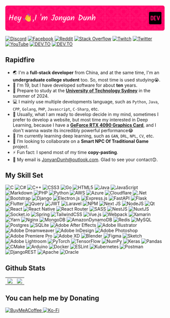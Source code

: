![Header](https://github.com/JonyanDunh/JonyanDunh/blob/main/github-header-image.png?raw=true)

<p>
  <a href="https://discord.gg/JonyanDunh#1782">
    <img src="https://img.shields.io/badge/Discord-%237289DA.svg?style=for-the-badge&amp;logo=discord&amp;logoColor=white" alt="Discord"></a>
  <a href="https://facebook.com/jonyandunh">
    <img src="https://img.shields.io/badge/Facebook-%231877F2.svg?style=for-the-badge&amp;logo=Facebook&amp;logoColor=white" alt="Facebook"></a>
  <a href="https://reddit.com/user/JonyanDunh">
    <img src="https://img.shields.io/badge/Reddit-%23FF4500.svg?style=for-the-badge&amp;logo=Reddit&amp;logoColor=white" alt="Reddit"></a>
  <a href="https://stackoverflow.com/users/19812300">
    <img src="https://img.shields.io/badge/-Stackoverflow-FE7A16?style=for-the-badge&amp;logo=stack-overflow&amp;logoColor=white" alt="Stack Overflow"></a>
  <a href="https://twitch.tv/jonyandunh">
    <img src="https://img.shields.io/badge/Twitch-%239146FF.svg?style=for-the-badge&amp;logo=Twitch&amp;logoColor=white" alt="Twitch"></a>
  <a href="https://twitter.com/jonyandunh">
    <img src="https://img.shields.io/badge/Twitter-%231DA1F2.svg?style=for-the-badge&amp;logo=Twitter&amp;logoColor=white" alt="Twitter"></a>
  <a href="https://youtube.com/@jonyandunh">
    <img src="https://img.shields.io/badge/YouTube-%23FF0000.svg?style=for-the-badge&amp;logo=YouTube&amp;logoColor=white" alt="YouTube"></a>
  <a href="https://dev.to/jonyandunh">
    <img src="https://img.shields.io/badge/dev.to-%2308090A.svg?&amp;style=for-the-badge&amp;logo=dev.to&amp;logoColor=white" alt="DEV.TO"></a>
  <a href="https://www.kaggle.com/jonyandunh">
    <img src="https://img.shields.io/badge/kaggle-%2344BAE8.svg?&amp;style=for-the-badge&amp;logo=kaggle&amp;logoColor=white" alt="DEV.TO"></a></p>

## Rapidfire  
- 🌏 I'm a **full-stack developer** from China, and at the same time, I'm an **undergraduate college student** too. So, most time is used studying😭.
- 🧒 I'm 19, but I have developed software for about **ten** years.
- 🏫 Prepare to study at the **[University of Technology Sydney](https://www.uts.edu.au/)** in the summer of 2024.   
- 💻 I mainly use multiple developments language, such as `Python`, `Java`, `CPP`, `Golang`, `PHP`, `Javascript`, `C-Sharp`, etc.
- 📝 Usually, what I am ready to develop decide in my mind, sometimes I prefer to develop a website, but most time my interested in Deep Learning, because I have a [**GeForce RTX 4090 Graphics Card**](https://www.nvidia.com/en-sg/geforce/graphics-cards/40-series/rtx-4090/), and I don't wanna waste its incredibly powerful performance😂
- 🌱 I’m currently learning deep learning, such as `GAN`, `DRL`, `NPL`, `CV`, etc. 
- 👯 I’m looking to collaborate on a **Smart NPC Of Traditional Game** project.  
- ⚡ Fun fact: I spend most of my time **copy-pasting**.    
- 💌 My email is JonyanDunh@outlook.com. Glad to see your contact😊.
 

## My Skill Set
<p>
  <img src="https://img.shields.io/badge/c-%2300599C.svg?style=for-the-badge&amp;logo=c&amp;logoColor=white" alt="C" />
  <img src="https://img.shields.io/badge/c%23-%23239120.svg?style=for-the-badge&amp;logo=c-sharp&amp;logoColor=white" alt="C#" />
  <img src="https://img.shields.io/badge/c++-%2300599C.svg?style=for-the-badge&amp;logo=c%2B%2B&amp;logoColor=white" alt="C++" />
  <img src="https://img.shields.io/badge/css3-%231572B6.svg?style=for-the-badge&amp;logo=css3&amp;logoColor=white" alt="CSS3" />
  <img src="https://img.shields.io/badge/go-%2300ADD8.svg?style=for-the-badge&amp;logo=go&amp;logoColor=white" alt="Go" />
  <img src="https://img.shields.io/badge/html5-%23E34F26.svg?style=for-the-badge&amp;logo=html5&amp;logoColor=white" alt="HTML5" />
  <img src="https://img.shields.io/badge/java-%23ED8B00.svg?style=for-the-badge&amp;logo=java&amp;logoColor=white" alt="Java" />
  <img src="https://img.shields.io/badge/javascript-%23323330.svg?style=for-the-badge&amp;logo=javascript&amp;logoColor=%23F7DF1E" alt="JavaScript" />
  <img src="https://img.shields.io/badge/markdown-%23000000.svg?style=for-the-badge&amp;logo=markdown&amp;logoColor=white" alt="Markdown" />
  <img src="https://img.shields.io/badge/php-%23777BB4.svg?style=for-the-badge&amp;logo=php&amp;logoColor=white" alt="PHP" />
  <img src="https://img.shields.io/badge/python-3670A0?style=for-the-badge&amp;logo=python&amp;logoColor=ffdd54" alt="Python" />
  <img src="https://img.shields.io/badge/AWS-%23FF9900.svg?style=for-the-badge&amp;logo=amazon-aws&amp;logoColor=white" alt="AWS" />
  <img src="https://img.shields.io/badge/azure-%230072C6.svg?style=for-the-badge&amp;logo=azure-devops&amp;logoColor=white" alt="Azure" />
  <img src="https://img.shields.io/badge/Cloudflare-F38020?style=for-the-badge&amp;logo=Cloudflare&amp;logoColor=white" alt="Cloudflare" />
  <img src="https://img.shields.io/badge/.NET-5C2D91?style=for-the-badge&amp;logo=.net&amp;logoColor=white" alt=".Net" />
  <img src="https://img.shields.io/badge/bootstrap-%23563D7C.svg?style=for-the-badge&amp;logo=bootstrap&amp;logoColor=white" alt="Bootstrap" />
  <img src="https://img.shields.io/badge/django-%23092E20.svg?style=for-the-badge&amp;logo=django&amp;logoColor=white" alt="Django" />
  <img src="https://img.shields.io/badge/Electron-191970?style=for-the-badge&amp;logo=Electron&amp;logoColor=white" alt="Electron.js" />
  <img src="https://img.shields.io/badge/express.js-%23404d59.svg?style=for-the-badge&amp;logo=express&amp;logoColor=%2361DAFB" alt="Express.js" />
  <img src="https://img.shields.io/badge/FastAPI-005571?style=for-the-badge&amp;logo=fastapi" alt="FastAPI" />
  <img src="https://img.shields.io/badge/flask-%23000.svg?style=for-the-badge&amp;logo=flask&amp;logoColor=white" alt="Flask" />
  <img src="https://img.shields.io/badge/Flutter-%2302569B.svg?style=for-the-badge&amp;logo=Flutter&amp;logoColor=white" alt="Flutter" />
  <img src="https://img.shields.io/badge/jquery-%230769AD.svg?style=for-the-badge&amp;logo=jquery&amp;logoColor=white" alt="jQuery" />
  <img src="https://img.shields.io/badge/JWT-black?style=for-the-badge&amp;logo=JSON%20web%20tokens" alt="JWT" />
  <img src="https://img.shields.io/badge/laravel-%23FF2D20.svg?style=for-the-badge&amp;logo=laravel&amp;logoColor=white" alt="Laravel" />
  <img src="https://img.shields.io/badge/NPM-%23000000.svg?style=for-the-badge&amp;logo=npm&amp;logoColor=white" alt="NPM" />
  <img src="https://img.shields.io/badge/Next-black?style=for-the-badge&amp;logo=next.js&amp;logoColor=white" alt="Next JS" />
  <img src="https://img.shields.io/badge/node.js-6DA55F?style=for-the-badge&amp;logo=node.js&amp;logoColor=white" alt="NodeJS" />
  <img src="https://img.shields.io/badge/Qt-%23217346.svg?style=for-the-badge&amp;logo=Qt&amp;logoColor=white" alt="Qt" />
  <img src="https://img.shields.io/badge/react-%2320232a.svg?style=for-the-badge&amp;logo=react&amp;logoColor=%2361DAFB" alt="React" />
  <img src="https://img.shields.io/badge/react_native-%2320232a.svg?style=for-the-badge&amp;logo=react&amp;logoColor=%2361DAFB" alt="React Native" />
  <img src="https://img.shields.io/badge/React_Router-CA4245?style=for-the-badge&amp;logo=react-router&amp;logoColor=white" alt="React Router" />
  <img src="https://img.shields.io/badge/SASS-hotpink.svg?style=for-the-badge&amp;logo=SASS&amp;logoColor=white" alt="SASS" />
  <img src="https://img.shields.io/badge/nestjs-%23E0234E.svg?style=for-the-badge&amp;logo=nestjs&amp;logoColor=white" alt="NestJS" />
  <img src="https://img.shields.io/badge/Nuxt-black?style=for-the-badge&amp;logo=nuxt.js&amp;logoColor=white" alt="NuxtJS" />
  <img src="https://img.shields.io/badge/Socket.io-black?style=for-the-badge&amp;logo=socket.io&amp;badgeColor=010101" alt="Socket.io" />
  <img src="https://img.shields.io/badge/spring-%236DB33F.svg?style=for-the-badge&amp;logo=spring&amp;logoColor=white" alt="Spring" />
  <img src="https://img.shields.io/badge/tailwindcss-%2338B2AC.svg?style=for-the-badge&amp;logo=tailwind-css&amp;logoColor=white" alt="TailwindCSS" />
  <img src="https://img.shields.io/badge/vuejs-%2335495e.svg?style=for-the-badge&amp;logo=vuedotjs&amp;logoColor=%234FC08D" alt="Vue.js" />
  <img src="https://img.shields.io/badge/webpack-%238DD6F9.svg?style=for-the-badge&amp;logo=webpack&amp;logoColor=black" alt="Webpack" />
  <img src="https://img.shields.io/badge/Xamarin-3199DC?style=for-the-badge&amp;logo=xamarin&amp;logoColor=white" alt="Xamarin" />
  <img src="https://img.shields.io/badge/yarn-%232C8EBB.svg?style=for-the-badge&amp;logo=yarn&amp;logoColor=white" alt="Yarn" />
  <img src="https://img.shields.io/badge/nginx-%23009639.svg?style=for-the-badge&amp;logo=nginx&amp;logoColor=white" alt="Nginx" />
  <img src="https://img.shields.io/badge/MongoDB-%234ea94b.svg?style=for-the-badge&amp;logo=mongodb&amp;logoColor=white" alt="MongoDB" />
  <img src="https://img.shields.io/badge/Amazon%20DynamoDB-4053D6?style=for-the-badge&amp;logo=Amazon%20DynamoDB&amp;logoColor=white" alt="AmazonDynamoDB" />
  <img src="https://img.shields.io/badge/redis-%23DD0031.svg?style=for-the-badge&amp;logo=redis&amp;logoColor=white" alt="Redis" />
  <img src="https://img.shields.io/badge/mysql-%2300f.svg?style=for-the-badge&amp;logo=mysql&amp;logoColor=white" alt="MySQL" />
  <img src="https://img.shields.io/badge/postgres-%23316192.svg?style=for-the-badge&amp;logo=postgresql&amp;logoColor=white" alt="Postgres" />
  <img src="https://img.shields.io/badge/sqlite-%2307405e.svg?style=for-the-badge&amp;logo=sqlite&amp;logoColor=white" alt="SQLite" />
  <img src="https://img.shields.io/badge/Adobe%20After%20Effects-9999FF.svg?style=for-the-badge&amp;logo=Adobe%20After%20Effects&amp;logoColor=white" alt="Adobe After Effects" />
  <img src="https://img.shields.io/badge/adobeillustrator-%23FF9A00.svg?style=for-the-badge&amp;logo=adobeillustrator&amp;logoColor=white" alt="Adobe Illustrator" />
  <img src="https://img.shields.io/badge/Adobe%20Dreamweaver-FF61F6.svg?style=for-the-badge&amp;logo=Adobe%20Dreamweaver&amp;logoColor=white" alt="Adobe Dreamweaver" />
  <img src="https://img.shields.io/badge/Adobe%20InDesign-49021F?style=for-the-badge&amp;logo=adobeindesign&amp;logoColor=white" alt="Adobe InDesign" />
  <img src="https://img.shields.io/badge/adobephotoshop-%2331A8FF.svg?style=for-the-badge&amp;logo=adobephotoshop&amp;logoColor=white" alt="Adobe Photoshop" />
  <img src="https://img.shields.io/badge/Adobe%20Premiere%20Pro-9999FF.svg?style=for-the-badge&amp;logo=Adobe%20Premiere%20Pro&amp;logoColor=white" alt="Adobe Premiere Pro" />
  <img src="https://img.shields.io/badge/Adobe%20XD-470137?style=for-the-badge&amp;logo=Adobe%20XD&amp;logoColor=#FF61F6" alt="Adobe XD" />
  <img src="https://img.shields.io/badge/blender-%23F5792A.svg?style=for-the-badge&amp;logo=blender&amp;logoColor=white" alt="Blender" />
  <img src="https://img.shields.io/badge/figma-%23F24E1E.svg?style=for-the-badge&amp;logo=figma&amp;logoColor=white" alt="Figma" />
  <img src="https://img.shields.io/badge/Sketch-FFB387?style=for-the-badge&amp;logo=sketch&amp;logoColor=black" alt="Sketch" />
  <img src="https://img.shields.io/badge/Adobe%20Lightroom-31A8FF.svg?style=for-the-badge&amp;logo=Adobe%20Lightroom&amp;logoColor=white" alt="Adobe Lightroom" />
  <img src="https://img.shields.io/badge/PyTorch-%23EE4C2C.svg?style=for-the-badge&amp;logo=PyTorch&amp;logoColor=white" alt="PyTorch" />
  <img src="https://img.shields.io/badge/TensorFlow-%23FF6F00.svg?style=for-the-badge&amp;logo=TensorFlow&amp;logoColor=white" alt="TensorFlow" />
  <img src="https://img.shields.io/badge/numpy-%23013243.svg?style=for-the-badge&amp;logo=numpy&amp;logoColor=white" alt="NumPy" />
  <img src="https://img.shields.io/badge/Keras-%23D00000.svg?style=for-the-badge&amp;logo=Keras&amp;logoColor=white" alt="Keras" />
  <img src="https://img.shields.io/badge/pandas-%23150458.svg?style=for-the-badge&amp;logo=pandas&amp;logoColor=white" alt="Pandas" />
  <img src="https://img.shields.io/badge/CMake-%23008FBA.svg?style=for-the-badge&amp;logo=cmake&amp;logoColor=white" alt="CMake" />
  <img src="https://img.shields.io/badge/-Arduino-00979D?style=for-the-badge&amp;logo=Arduino&amp;logoColor=white" alt="Arduino" />
  <img src="https://img.shields.io/badge/docker-%230db7ed.svg?style=for-the-badge&amp;logo=docker&amp;logoColor=white" alt="Docker" />
  <img src="https://img.shields.io/badge/ESLint-4B3263?style=for-the-badge&amp;logo=eslint&amp;logoColor=white" alt="ESLint" />
  <img src="https://img.shields.io/badge/kubernetes-%23326ce5.svg?style=for-the-badge&amp;logo=kubernetes&amp;logoColor=white" alt="Kubernetes" />
  <img src="https://img.shields.io/badge/Postman-FF6C37?style=for-the-badge&amp;logo=postman&amp;logoColor=white" alt="Postman" />
  <img src="https://img.shields.io/badge/DJANGO-REST-ff1709?style=for-the-badge&amp;logo=django&amp;logoColor=white&amp;color=ff1709&amp;labelColor=gray" alt="DjangoREST" />
  <img src="https://img.shields.io/badge/apache-%23D42029.svg?style=for-the-badge&amp;logo=apache&amp;logoColor=white" alt="Apache" />
  <img src="https://img.shields.io/badge/Oracle-F80000?style=for-the-badge&amp;logo=oracle&amp;logoColor=white" alt="Oracle" /></p>

## Github Stats

<div align="center">
<table style="width: 100%">
<tr style="width: 100%">
<td valign="top" width="50%" >
<img src="https://github-readme-stats.vercel.app/api?username=jonyandunh&show_icons=true&count_private=true&hide_border=true" align="left"  /></td>
<td valign="top" width="50%">
<img src="https://github-readme-stats.vercel.app/api/top-langs/?username=jonyandunh&hide_border=true&layout=compact" align="left" style="width: 98%" /></td>
</tr>
</table>  
</div>

  ## You can help me by Donating
<p>  
<a href="https://buymeacoffee.com/jonyandunh" target="_blank">
<img src=https://img.shields.io/badge/Buy%20Me%20a%20Coffee-ffdd00?style=for-the-badge&logo=buy-me-a-coffee&logoColor=black alt=BuyMeACoffee style="margin-bottom: 5px;" />
</a>
  <a href="[https://instagram.com/iamrishavanand](https://ko-fi.com/jonyandunh)" target="_blank">
<img src=https://img.shields.io/badge/Ko--fi-F16061?style=for-the-badge&logo=ko-fi&logoColor=white alt=Ko-Fi style="margin-bottom: 5px;" />
</a> 
 </p>
<!-- Proudly created with GPRM ( https://gprm.itsvg.in ) -->
